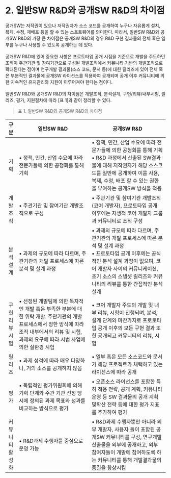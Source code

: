 # 2. 일반SW R&D와 공개SW R&D의 차이점

공개SW는 저작권이 있으나 저작권자가 소스 코드를 공개하여 누구나 자유롭게 설치, 복제, 수정, 재배포 등을 할 수 있는 소프트웨어를 의미한다. 따라서, 일반SW R&D와 공개SW R&D의 가장 큰 차이점은 공개SW R&D의 경우 R&D 구현 결과물의 전체 혹은 일부를 누구나 사용할 수 있도록 공개하는 데 있다.<br>
<br>
공개SW R&D에 있어 중요한 사항은 프로토타입 공개 시점을 기준으로 개발을 주도하던 조직이 주관기관 및 참여기관으로 구성된 개발조직에서 커뮤니티 기반의 개발조직으로 확대된다는 점이며 연구개발 결과물(소스 코드, 문서 등)에 대한 릴리즈에 있어 전체 혹은 부분적인 결과물에 공개SW 라이선스를 적용하여 공개되며 공개 이후 커뮤니티에 의한 지속적인 유지관리와 지원이 이루어져야 한다는 점이다.<br>
<br>
일반SW R&D와 공개SW R&D의 차이점은 개발조직, 분석설계, 구현/리뷰/내부시험, 릴리즈, 평가, 지원절차에 따라 [표 1]과 같이 정리할 수 있다.

> 표 1. 일반SW R&D와 공개SW R&D의 차이점<br>

| 구 분 | 일반SW R&D | 공개SW R&D |
| :---: | ----------| --------- |   
| 기획 | • 정책, 민간, 산업 수요에 따라 전문가들에 의한 공청회를 통해 기획 | • 정책, 민간, 산업 수요에 따라 전문가들에 의한 공청회를 통해 기획<br>• R&D 과정에서 산출된 SW결과물에 대해 저작권자가 해당 소스코드를 일반에 공개하여 이를 사용,복제, 수정, 배포 할 수 있는 권한을 부여하는 공개SW 방식을 적용 |
| 개발<br>조직 | • 주관기관 및 참여기관 개발조직으로 구성 |• 주관기관 및 참여기관 개발조직(코어 개발자), 프로토타입 공개 이후에는 자생적 코어 개발자 그룹과 커뮤니티로 조직 구성 |
|분석<br>설계 | • 과제의 규모에 따라 다르며, 주관기관의 개발 프로세스에 따른 분석 및 설계 과정 | • 과제의 규모에 따라 다르며, 주관기관의 개발 프로세스에 따른 분석 및 설계 과정 <br> • 프로토타입 공개 이후에는 공식적인 분석 설계 과정이 없으며, 코어 개발자 사이의 커뮤니케이션, 초기 소스의 스냅샷 릴리즈와 커뮤니티의 리뷰를 통한 간접적인 분석 설계 |
| 구현<br>리뷰<br>시험 |• 선정된 개발팀에 의한 독자적인 개발 혹은 부족한 부분에 대한 위탁 개발. 주관기관의 개발 프로세스에서 정한 방식에 따라 조직 내부에서의 리뷰 및 시험, 과제의 요구에 따라 시범 사업에 의한 실환경 시험 | • 코어 개발자 주도의 개발 및 내부 리뷰, 시험이 진행되며, 분석, 설계 단계와 마찬가지로 프로토타입 공개 이후의 모든 구현 결과 또한 공개되고 커뮤니티의 리뷰, 시험 |
| 릴리즈 | • 과제 성격에 따라 매우 다양하나, 거의 소스를 공개하지 않음 | • 일부 혹은 모든 소스코드와 문서가 해당 프로젝트가 채택하고 있는 라이선스에 따라 공개 |
| 평가 | • 독립적인 평가위원회에 의해 기획 단계와 주관 기관 선정 당시에 정의된 과제 목표와 성과를 비교하는 방식으로 평가 |• 오픈소스 라이선스를 포함한 특허 적용 전략, 공개 계획, 커뮤니티 운영 등 SW 결과물의 공개 계획 및확산 전략 등에 대한 평가 지표를 추가하여 평가 |
| 커뮤<br>니티<br>활성화<br> | • R&D과제 수행자를 중심으로 운영 가능 | • R&D과제 수행자뿐만 아니라 외부 개발자, 사용자 들이 포함된 공개SW 커뮤니티를 구성, 연구개발 산출물을 외부에 공개하고, 외부 참여자들이 개발에 참여하도록 하는 커뮤니티를 통해 개발결과물의 품질을 향상시킴 |